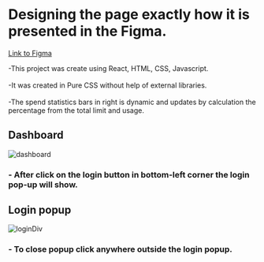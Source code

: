 # Designing the page exactly how it is presented in the Figma.

[Link to Figma](https://www.figma.com/file/eZCfWBDEm82bzYey1VhZLD/Dashboard-UI---INR-Group?node-id=0%3A1)

 -This project was create using React, HTML, CSS, Javascript.
 <br>
 <br>
 -It was created in Pure CSS without help of external libraries.
 <br>
 <br>
 -The spend statistics bars in right is dynamic and updates by calculation the percentage from the total limit and usage.
 
## Dashboard

![dashboard](https://user-images.githubusercontent.com/73953959/180657116-db47f84f-f57f-4705-9d78-4b42056e64e5.png)


###  - After click on the login button in bottom-left corner the login pop-up will show.

## Login popup

![loginDiv](https://user-images.githubusercontent.com/73953959/180657262-345978f9-bc11-4c06-b1e5-5883fc1e8b70.png)

### - To close popup click anywhere outside the login popup.
